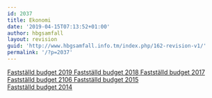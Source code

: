```yaml
---
id: 2037
title: Ekonomi
date: '2019-04-15T07:13:52+01:00'
author: hbgsamfall
layout: revision
guid: 'http://www.hbgsamfall.info.tm/index.php/162-revision-v1/'
permalink: '/?p=2037'
---
```


[Fastställd budget 2019](http://www.hbgsamfall.win/wp-content/uploads/2019/04/Fastställd-budget-2019.pdf)[  ](http://www.hbgsamfall.win/wp-content/uploads/2017/02/Förslag-inkomststat-2016_Alt-1.pdf)[Fastställd budget 2018](http://www.hbgsamfall.win/wp-content/uploads/2019/04/Fastställd-budget-2018.pdf)[  ](http://www.hbgsamfall.win/wp-content/uploads/2017/02/Förslag-inkomststat-2016_Alt-1.pdf)[Fastställd budget 2017](http://www.hbgsamfall.win/wp-content/uploads/2017/03/Utgifts-Inkomststat-Budget-år-2017.pdf)  
[Fastställd budget 2106](http://www.hbgsamfall.win/wp-content/uploads/2017/02/Förslag-inkomststat-2016_Alt-1.pdf)[  ](http://www.hbgsamfall.win/wp-content/uploads/2017/03/Utgifts-Inkomststat-Budget-år-2017.pdf)[Fastställd budget 2015](http://www.hbgsamfall.win/wp-content/uploads/2017/02/Förslag-inkomststat-2016_Alt-1.pdf)  
[Fastställd budget 2014](http://admin.hbgsamfall.win/wp-content/uploads/2014/03/Fastställd-budget-2014.pdf)[  ](http://www.hbgsamfall.win/wp-content/uploads/2017/03/Utgifts-Inkomststat-Budget-år-2017.pdf)
